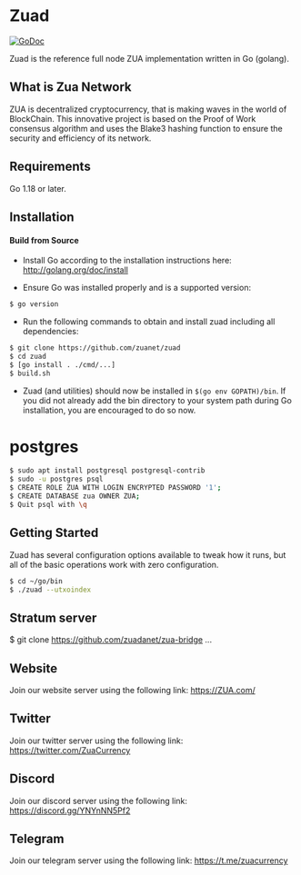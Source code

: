 
Zuad
====

[![GoDoc](https://img.shields.io/badge/godoc-reference-blue.svg)](http://godoc.org/github.com/zuanet/zuad)

Zuad is the reference full node ZUA implementation written in Go (golang).

## What is Zua Network

ZUA is decentralized cryptocurrency, that is making waves in the world of BlockChain.
This innovative project is based on the Proof of Work consensus algorithm and uses the Blake3 hashing function to ensure the security and efficiency of its network.

## Requirements

Go 1.18 or later.

## Installation

#### Build from Source

- Install Go according to the installation instructions here:
  http://golang.org/doc/install

- Ensure Go was installed properly and is a supported version:

```bash
$ go version
```

- Run the following commands to obtain and install zuad including all dependencies:

```bash
$ git clone https://github.com/zuanet/zuad
$ cd zuad
$ [go install . ./cmd/...]
$ build.sh

```

- Zuad (and utilities) should now be installed in `$(go env GOPATH)/bin`. If you did
  not already add the bin directory to your system path during Go installation,
  you are encouraged to do so now.

# postgres

```bash
$ sudo apt install postgresql postgresql-contrib
$ sudo -u postgres psql
$ CREATE ROLE ZUA WITH LOGIN ENCRYPTED PASSWORD '1';
$ CREATE DATABASE zua OWNER ZUA;
$ Quit psql with \q
```




## Getting Started

Zuad has several configuration options available to tweak how it runs, but all
of the basic operations work with zero configuration.

```bash
$ cd ~/go/bin
$ ./zuad --utxoindex
```


## Stratum server
$ git clone https://github.com/zuadanet/zua-bridge
...

## Website
Join our website server using the following link: https://ZUA.com/

## Twitter
Join our twitter server using the following link: https://twitter.com/ZuaCurrency

## Discord
Join our discord server using the following link: https://discord.gg/YNYnNN5Pf2

## Telegram
Join our telegram server using the following link: https://t.me/zuacurrency
